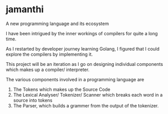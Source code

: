 # jamanthi
A new programming language and its ecosystem

I have been intrigued by the inner workings of compilers for quite a long time. 

As I restarted by developer journey learning Golang, I figured that I could explore the compilers by implementing it.

This project will be an iteration as I go on designing individual components which makes up a compiler/ interpreter.

The various components involved in a programming language are
1.  The Tokens which makes up the Source Code
2.  The Lexical Analyser/ Tokenizer/ Scanner which breaks each word in a source into tokens
3.  The Parser, which builds a grammer from the output of the tokenizer.


